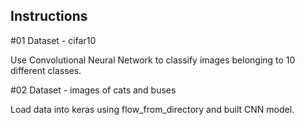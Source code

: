 Instructions
---------------------------------
#01
Dataset - cifar10

Use Convolutional Neural Network to classify images belonging to
10 different classes.

#02
Dataset - images of cats and buses

Load data into keras using flow_from_directory and built CNN model.